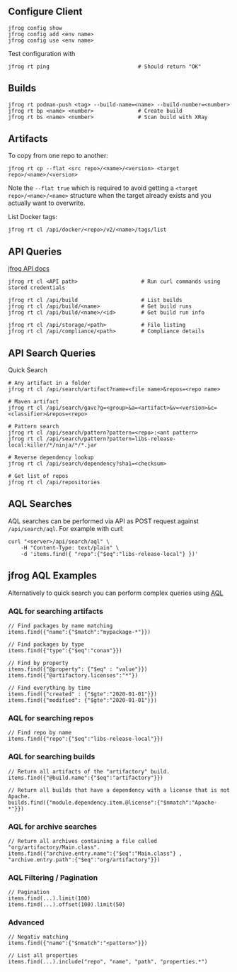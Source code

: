 ## Configure Client

    jfrog config show
    jfrog config add <env name>
    jfrog config use <env name>

Test configuration with

    jfrog rt ping                            # Should return "OK"

## Builds

    jfrog rt podman-push <tag> --build-name=<name> --build-number=<number>
    jfrog rt bp <name> <number>              # Create build
    jfrog rt bs <name> <number>              # Scan build with XRay

## Artifacts

To copy from one repo to another:

    jfrog rt cp --flat <src repo>/<name>/<version> <target repo>/<name>/<version>
    
Note the `--flat true` which is required to avoid getting a `<target repo>/<name>/<name>`
structure when the target already exists and you actually want to overwrite.

List Docker tags:

    jfrog rt cl /api/docker/<repo>/v2/<name>/tags/list

## API Queries

[jfrog API docs](https://www.jfrog.com/confluence/display/JFROG/Artifactory+REST+API)

    jfrog rt cl <API path>                    # Run curl commands using stored credentials
    
    jfrog rt cl /api/build                    # List builds
    jfrog rt cl /api/build/<name>             # Get build runs
    jfrog rt cl /api/build/<name>/<id>        # Get build run info
    
    jfrog rt cl /api/storage/<path>           # File listing
    jfrog rt cl /api/compliance/<path>        # Compliance details

## API Search Queries

Quick Search

    # Any artifact in a folder
    jfrog rt cl /api/search/artifact?name=<file name>&repos=<repo name>
    
    # Maven artifact
    jfrog rt cl /api/search/gavc?g=<group>&a=<artifact>&v=<version>&c=<classifier>&repos=<repo>

    # Pattern search
    jfrog rt cl /api/search/pattern?pattern=<repo>:<ant pattern>
    jfrog rt cl /api/search/pattern?pattern=libs-release-local:killer/*/ninja/*/*.jar

    # Reverse dependency lookup
    jfrog rt cl /api/search/dependency?sha1=<checksum>
    
    # Get list of repos
    jfrog rt cl /api/repositories
    
## AQL Searches

AQL searches can be performed via API as POST request against `/api/search/aql`. For example with curl:

    curl "<server>/api/search/aql" \
        -H "Content-Type: text/plain" \
        -d 'items.find({ "repo":{"$eq":"libs-release-local"} })'

## jfrog AQL Examples

Alternatively to quick search you can perform complex queries using [AQL](https://www.jfrog.com/confluence/display/JFROG/Artifactory+Query+Language)

### AQL for searching artifacts

    // Find packages by name matching
    items.find({"name":{"$match":"mypackage-*"}})
    
    // Find packages by type
    items.find({"type":{"$eq":"conan"}})
    
    // Find by property
    items.find({"@property": {"$eq" : "value"}})
    items.find({"@artifactory.licenses":"*"})
    
    // Find everything by time
    items.find({"created" : {"$gte":"2020-01-01"}})
    items.find({"modified": {"$gte":"2020-01-01"}})
    
### AQL for searching repos

    // Find repo by name
    items.find({"repo":{"$eq":"libs-release-local"}})
    
### AQL for searching builds

    // Return all artifacts of the "artifactory" build.
    items.find({"@build.name":{"$eq":"artifactory"}})

    // Return all builds that have a dependency with a license that is not Apache.
    builds.find({"module.dependency.item.@license":{"$nmatch":"Apache-*"}})

### AQL for archive searches

    // Return all archives containing a file called "org/artifactory/Main.class".
    items.find({"archive.entry.name":{"$eq":"Main.class"} , "archive.entry.path":{"$eq":"org/artifactory"}})

### AQL Filtering / Pagination

    // Pagination
    items.find(...).limit(100)
    items.find(...).offset(100).limit(50)

### Advanced

    // Negativ matching
    items.find({"name":{"$nmatch":"<pattern>"}})
    
    // List all properties
    items.find(...).include("repo", "name", "path", "properties.*")
